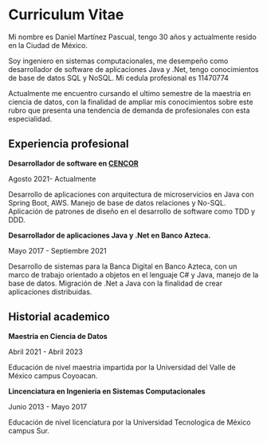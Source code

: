 # Curriculum Vitae

Mi nombre es Daniel Martínez Pascual, tengo 30 años y actualmente resido
en la Ciudad de México.

Soy ingeniero en sistemas computacionales, me desempeño como
desarrollador de software de aplicaciones Java y .Net,
tengo conocimientos de base de datos SQL y NoSQL.
Mi cedula profesional es 11470774

Actualmente me encuentro cursando el ultimo semestre de la
maestria en ciencia de datos, con la finalidad de ampliar mis
conocimientos sobre este rubro que presenta una tendencia de
demanda de profesionales con esta especialidad.

## Experiencia profesional

**Desarrollador de software en [CENCOR](https://www.cencor.com/)**

Agosto 2021- Actualmente

Desarrollo de aplicaciones con arquitectura de microservicios en Java con
Spring Boot, AWS. Manejo de base de datos relaciones y No-SQL.
Aplicación de patrones de diseño en el desarrollo de software como TDD y DDD.

**Desarrollador de aplicaciones Java y .Net en Banco Azteca.**

Mayo 2017 - Septiembre 2021

Desarrollo de sistemas para la Banca Digital en Banco Azteca,
con un marco de trabajo orientado a objetos en el
lenguaje C# y Java, manejo de la base de datos.
Migración de .Net a Java con la finalidad de crear
aplicaciones distribuidas.

## Historial academico

**Maestria en Ciencia de Datos**

Abril 2021 - Abril 2023

Educación de nivel maestria impartida por la Universidad del Valle de
México campus Coyoacan.

**Lincenciatura en Ingenieria en Sistemas Computacionales**

Junio 2013 - Mayo 2017

Educación de nivel licenciatura por la Universidad Tecnologica de
México campus Sur.